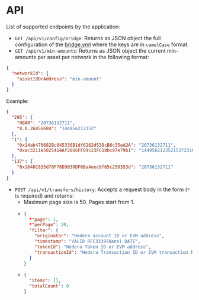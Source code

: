 # API
List of supported endpoints by the application:



- `GET /api/v1/config/bridge`: Returns as JSON object the full configuration of the [bridge.yml](configuration.md) where the keys are in `camelCase` format.
- `GET /api/v1/min-amounts`: Returns as JSON object the current min-amounts per asset per network in the following format:
```json
{
  "networkId": {
    "assetIdOrAddress": "min-amount"
  }
}
```
Example:
```json
{
  "295": {
    "HBAR": "20736132711",
    "0.0.26056684": "144956212352"
  }, 
  "1": {
    "0x14ab470682Bc045336B1df6262d538cB6c35eA2A": "20736132711",
    "0xac3211a5025414Af2866FF09c23FC18bc97e79b1": "1449562123521537231600"
  }, 
  "137": {
    "0x1646C835d70F76D9030DF6BaAeec8f65c250353d": "20736132711"
  }
}
```
- `POST /api/v1/transfers/history`: Accepts a request body in the form (`*` is required) and returns:
  - Maximum page size is 50. Pages start from 1.
  - ```json
    {
      *"page": 1,
      *"perPage": 20,
      "filter": {
        "originator": "Hedera account ID or EVM address",
        "timestamp": "VALID RFC3339(Nano) DATE",
        "tokenId": "Hedera Token ID or EVM address",
        "transactionId": "Hedera Transaction ID or EVM transaction hash"
      }
    }
    ```
  - ```json
    {
      "items": [],
      "totalCount": 0
    }
    ```
